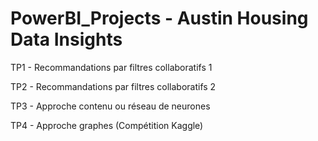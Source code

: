 # PowerBI_Projects - Austin Housing Data Insights


TP1 - Recommandations par filtres collaboratifs 1 

TP2 - Recommandations par filtres collaboratifs 2

TP3 - Approche contenu ou réseau de neurones

TP4 - Approche graphes (Compétition Kaggle)
